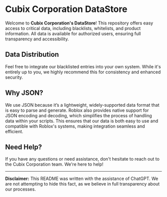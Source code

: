 # Cubix Corporation DataStore

Welcome to **Cubix Corporation's DataStore**! This repository offers easy access to critical data, including blacklists, whitelists, and product information. All data is available for authorized users, ensuring full transparency and accessibility.

## Data Distribution
Feel free to integrate our blacklisted entries into your own system. While it's entirely up to you, we highly recommend this for consistency and enhanced security.

## Why JSON?
We use JSON because it’s a lightweight, widely-supported data format that is easy to parse and generate. Roblox also provides native support for JSON encoding and decoding, which simplifies the process of handling data within your scripts. This ensures that our data is both easy to use and compatible with Roblox's systems, making integration seamless and efficient.

## Need Help?
If you have any questions or need assistance, don't hesitate to reach out to the Cubix Corporation team. We're here to help!

---

**Disclaimer:** This README was written with the assistance of ChatGPT. We are not attempting to hide this fact, as we believe in full transparency about our processes.